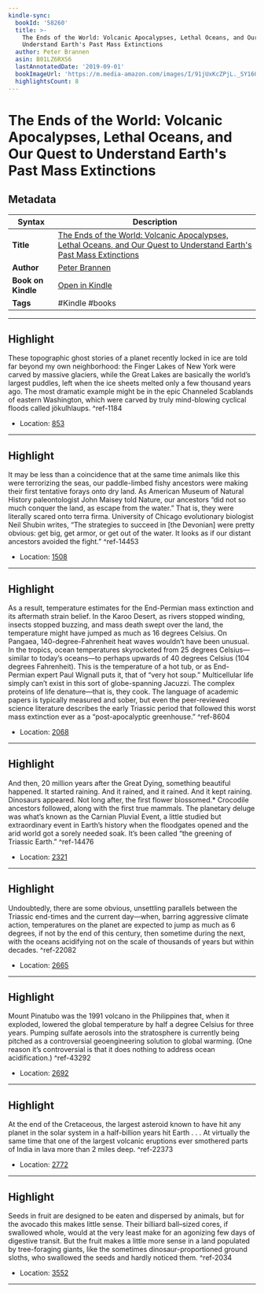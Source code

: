 ```yaml
---
kindle-sync:
  bookId: '58260'
  title: >-
    The Ends of the World: Volcanic Apocalypses, Lethal Oceans, and Our Quest to
    Understand Earth's Past Mass Extinctions
  author: Peter Brannen
  asin: B01LZ6RXS6
  lastAnnotatedDate: '2019-09-01'
  bookImageUrl: 'https://m.media-amazon.com/images/I/91jUxKcZPjL._SY160.jpg'
  highlightsCount: 8
---
```

# The Ends of the World: Volcanic Apocalypses, Lethal Oceans, and Our Quest to Understand Earth's Past Mass Extinctions

## Metadata

| Syntax | Description |
| ---------- | ---------- |
| **Title** | [The Ends of the World: Volcanic Apocalypses, Lethal Oceans, and Our Quest to Understand Earth's Past Mass Extinctions](https://www.amazon.com/dp/B01LZ6RXS6) |
| **Author** | [Peter Brannen](https://www.amazon.com/Peter-Brannen/e/B01MQPKXII/ref=dp_byline_cont_ebooks_1) |
| **Book on Kindle** | <a href="kindle://book?action=open&asin=B01LZ6RXS6" target="_blank">Open in Kindle</a> |
| **Tags** | #Kindle #books |

---

## Highlight

These topographic ghost stories of a planet recently locked in ice are told far beyond my own neighborhood: the Finger Lakes of New York were carved by massive glaciers, while the Great Lakes are basically the world’s largest puddles, left when the ice sheets melted only a few thousand years ago. The most dramatic example might be in the epic Channeled Scablands of eastern Washington, which were carved by truly mind-blowing cyclical floods called jökulhlaups. ^ref-1184
- Location: [853](kindle://book?action=open&asin=B01LZ6RXS6&location=853)

---
## Highlight

It may be less than a coincidence that at the same time animals like this were terrorizing the seas, our paddle-limbed fishy ancestors were making their first tentative forays onto dry land. As American Museum of Natural History paleontologist John Maisey told Nature, our ancestors “did not so much conquer the land, as escape from the water.” That is, they were literally scared onto terra firma. University of Chicago evolutionary biologist Neil Shubin writes, “The strategies to succeed in [the Devonian] were pretty obvious: get big, get armor, or get out of the water. It looks as if our distant ancestors avoided the fight.” ^ref-14453
- Location: [1508](kindle://book?action=open&asin=B01LZ6RXS6&location=1508)

---
## Highlight

As a result, temperature estimates for the End-Permian mass extinction and its aftermath strain belief. In the Karoo Desert, as rivers stopped winding, insects stopped buzzing, and mass death swept over the land, the temperature might have jumped as much as 16 degrees Celsius. On Pangaea, 140-degree-Fahrenheit heat waves wouldn’t have been unusual. In the tropics, ocean temperatures skyrocketed from 25 degrees Celsius—similar to today’s oceans—to perhaps upwards of 40 degrees Celsius (104 degrees Fahrenheit). This is the temperature of a hot tub, or as End-Permian expert Paul Wignall puts it, that of “very hot soup.” Multicellular life simply can’t exist in this sort of globe-spanning Jacuzzi. The complex proteins of life denature—that is, they cook. The language of academic papers is typically measured and sober, but even the peer-reviewed science literature describes the early Triassic period that followed this worst mass extinction ever as a “post-apocalyptic greenhouse.” ^ref-8604
- Location: [2068](kindle://book?action=open&asin=B01LZ6RXS6&location=2068)

---
## Highlight

And then, 20 million years after the Great Dying, something beautiful happened. It started raining. And it rained, and it rained. And it kept raining. Dinosaurs appeared. Not long after, the first flower blossomed.* Crocodile ancestors followed, along with the first true mammals. The planetary deluge was what’s known as the Carnian Pluvial Event, a little studied but extraordinary event in Earth’s history when the floodgates opened and the arid world got a sorely needed soak. It’s been called “the greening of Triassic Earth.” ^ref-14476
- Location: [2321](kindle://book?action=open&asin=B01LZ6RXS6&location=2321)

---
## Highlight

Undoubtedly, there are some obvious, unsettling parallels between the Triassic end-times and the current day—when, barring aggressive climate action, temperatures on the planet are expected to jump as much as 6 degrees, if not by the end of this century, then sometime during the next, with the oceans acidifying not on the scale of thousands of years but within decades. ^ref-22082
- Location: [2665](kindle://book?action=open&asin=B01LZ6RXS6&location=2665)

---
## Highlight

Mount Pinatubo was the 1991 volcano in the Philippines that, when it exploded, lowered the global temperature by half a degree Celsius for three years. Pumping sulfate aerosols into the stratosphere is currently being pitched as a controversial geoengineering solution to global warming. (One reason it’s controversial is that it does nothing to address ocean acidification.) ^ref-43292
- Location: [2692](kindle://book?action=open&asin=B01LZ6RXS6&location=2692)

---
## Highlight

At the end of the Cretaceous, the largest asteroid known to have hit any planet in the solar system in a half-billion years hit Earth . . . At virtually the same time that one of the largest volcanic eruptions ever smothered parts of India in lava more than 2 miles deep. ^ref-22373
- Location: [2772](kindle://book?action=open&asin=B01LZ6RXS6&location=2772)

---
## Highlight

Seeds in fruit are designed to be eaten and dispersed by animals, but for the avocado this makes little sense. Their billiard ball–sized cores, if swallowed whole, would at the very least make for an agonizing few days of digestive transit. But the fruit makes a little more sense in a land populated by tree-foraging giants, like the sometimes dinosaur-proportioned ground sloths, who swallowed the seeds and hardly noticed them. ^ref-2034
- Location: [3552](kindle://book?action=open&asin=B01LZ6RXS6&location=3552)

---
